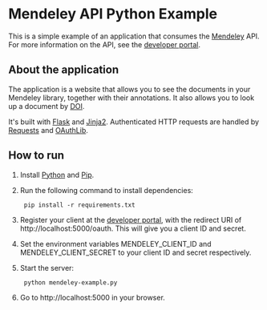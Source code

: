 # Mendeley API Python Example #

This is a simple example of an application that consumes the [Mendeley](http://www.mendeley.com) API.  For more information on the API, see the [developer portal](http://dev.mendeley.com).

## About the application ##

The application is a website that allows you to see the documents in your Mendeley library, together with their annotations.  It also allows you to look up a document by [DOI](http://www.doi.org/).

It's built with [Flask](http://flask.pocoo.org/) and [Jinja2](http://jinja.pocoo.org/docs/).  Authenticated HTTP requests are handled by [Requests](http://docs.python-requests.org/) and [OAuthLib](https://oauthlib.readthedocs.org/).

## How to run ##

1. Install [Python](https://www.python.org/) and [Pip](https://pip.pypa.io/en/latest/).
2. Run the following command to install dependencies:

        pip install -r requirements.txt

3. Register your client at the [developer portal](http://dev.mendeley.com), with the redirect URI of http://localhost:5000/oauth.  This will give you a client ID and secret.
4. Set the environment variables MENDELEY_CLIENT_ID and MENDELEY_CLIENT_SECRET to your client ID and secret respectively.
5. Start the server:

		python mendeley-example.py

6. Go to http://localhost:5000 in your browser.
